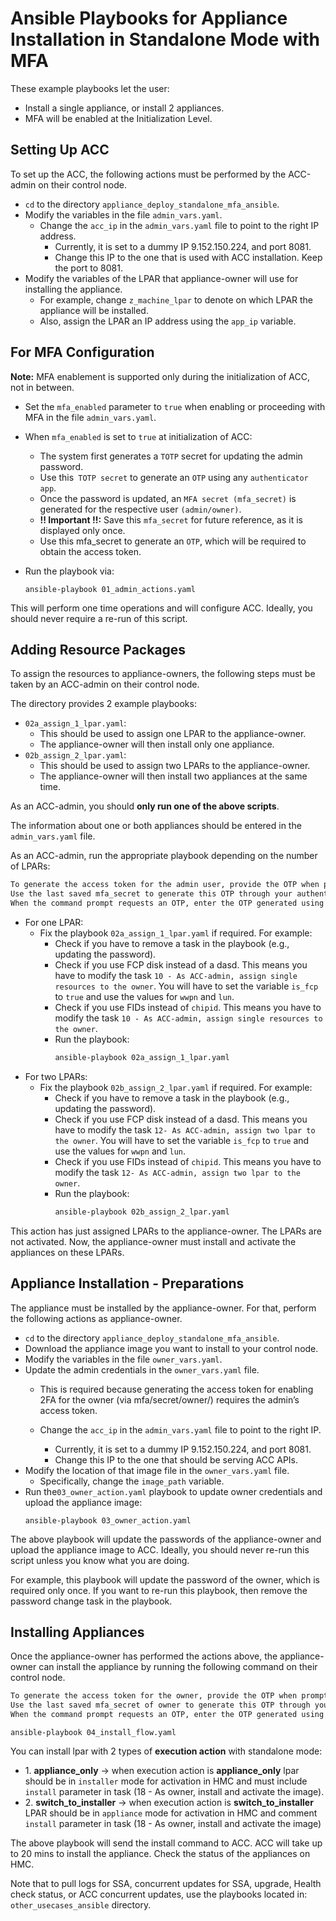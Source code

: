 # Ansible Playbooks for Appliance Installation in Standalone Mode with MFA

These example playbooks let the user:

- Install a single appliance, or install 2 appliances.
- MFA will be enabled at the Initialization Level.

## Setting Up ACC

To set up the ACC, the following actions must be performed by the ACC-admin on
their control node.

- `cd` to the directory `appliance_deploy_standalone_mfa_ansible`.
- Modify the variables in the file `admin_vars.yaml`.
  - Change the `acc_ip` in the `admin_vars.yaml` file to point to the right IP address.
    - Currently, it is set to a dummy IP 9.152.150.224, and port 8081.
    - Change this IP to the one that is used with ACC installation. Keep the port
      to 8081.
- Modify the variables of the LPAR that appliance-owner will use for installing
  the appliance.
  - For example, change `z_machine_lpar` to denote on which LPAR the appliance
    will be installed.
  - Also, assign the LPAR an IP address using the `app_ip` variable.

## For MFA Configuration

**Note:** MFA enablement is supported only during the initialization of ACC, not in between.

- Set the `mfa_enabled` parameter to `true` when enabling or proceeding with MFA in the file `admin_vars.yaml`.

- When `mfa_enabled` is set to `true` at initialization of ACC:
    - The system first generates a `TOTP` secret for updating the admin password.
    - Use this` TOTP secret` to generate an `OTP` using any `authenticator app`.
   - Once the password is updated, an `MFA secret (mfa_secret)` is generated for the respective user `(admin/owner)`.
  - **!! Important !!:** Save this `mfa_secret` for future reference, as it is displayed only once.
  - Use this mfa_secret to generate an `OTP`, which will be required to obtain the access token.

- Run the playbook via:
  ```
  ansible-playbook 01_admin_actions.yaml
  ```

This will perform one time operations and will configure ACC. Ideally, you should
never require a re-run of this script.

## Adding Resource Packages

To assign the resources to appliance-owners, the following steps must be taken by
an ACC-admin on their control node.

The directory provides 2 example playbooks:

- `02a_assign_1_lpar.yaml`:
  - This should be used to assign one LPAR to the appliance-owner.
  - The appliance-owner will then install only one appliance.
- `02b_assign_2_lpar.yaml`:
  - This should be used to assign two LPARs to the appliance-owner.
  - The appliance-owner will then install two appliances at the same time.

As an ACC-admin, you should **only run one of the above scripts**.

The information about one or both appliances should be entered in the
`admin_vars.yaml` file.

As an ACC-admin, run the appropriate playbook depending on the number of LPARs:
  ```bash
  To generate the access token for the admin user, provide the OTP when prompted in the command line.
  Use the last saved mfa_secret to generate this OTP through your authenticator app.
  When the command prompt requests an OTP, enter the OTP generated using the saved mfa_secret.
  ```
- For one LPAR:
  - Fix the playbook `02a_assign_1_lpar.yaml` if required. For example:
    - Check if you have to remove a task in the playbook (e.g.,
      updating the password).
    - Check if you use FCP disk instead of a dasd. This means you have to
      modify the task `10 - As ACC-admin, assign single resources to the owner`.
      You will have to set the variable `is_fcp` to `true` and use the values for
      `wwpn` and `lun`.
    - Check if you use FIDs instead of `chipid`. This means you have to modify the
      task `10 - As ACC-admin, assign single resources to the owner`.
    - Run the playbook:
      ```bash
      ansible-playbook 02a_assign_1_lpar.yaml
      ```
- For two LPARs:
  - Fix the playbook `02b_assign_2_lpar.yaml` if required. For example:
    - Check if you have to remove a task in the playbook (e.g.,
      updating the password).
    - Check if you use FCP disk instead of a dasd. This means you have to
      modify the task `12- As ACC-admin, assign two lpar to the owner`.
      You will have to set the variable `is_fcp` to `true` and use the values for
      `wwpn` and `lun`.
    - Check if you use FIDs instead of `chipid`. This means you have to modify the
      task `12- As ACC-admin, assign two lpar to the owner`.
    - Run the playbook:
      ```bash
      ansible-playbook 02b_assign_2_lpar.yaml
      ```

This action has just assigned LPARs to the appliance-owner. The LPARs are not
activated. Now, the appliance-owner must install and activate the appliances
on these LPARs.

## Appliance Installation - Preparations

The appliance must be installed by the appliance-owner. For that, perform the
following actions as appliance-owner.

- `cd` to the directory `appliance_deploy_standalone_mfa_ansible`.
- Download the appliance image you want to install to your control node.
- Modify the variables in the file `owner_vars.yaml`.
- Update the admin credentials in the `owner_vars.yaml` file.
    - This is required because generating the access token for enabling 2FA for the owner (via mfa/secret/owner/) requires the admin’s access token.

  - Change the `acc_ip` in the `admin_vars.yaml` file to point to the right IP.
    - Currently, it is set to a dummy IP 9.152.150.224, and port 8081.
    - Change this IP to the one that should be serving ACC APIs.
- Modify the location of that image file in the `owner_vars.yaml` file.
  - Specifically, change the `image_path` variable.
- Run the`03_owner_action.yaml` playbook to update owner credentials and upload
  the appliance image:
  ```
  ansible-playbook 03_owner_action.yaml
  ```

The above playbook will update the passwords of the appliance-owner and upload the
appliance image to ACC. Ideally, you should never re-run this script unless you know what you are doing.

For example, this playbook will update the password of the owner, which is
required only once. If you want to re-run this playbook, then remove
the password change task in the playbook.

## Installing Appliances

Once the appliance-owner has performed the actions above, the appliance-owner can
install the appliance by running the following command on their control node.

  ```bash
  To generate the access token for the owner, provide the OTP when prompted in the command line.
  Use the last saved mfa_secret of owner to generate this OTP through your authenticator app.
  When the command prompt requests an OTP, enter the OTP generated using the saved mfa_secret.
  ```
```
ansible-playbook 04_install_flow.yaml
```

You can install lpar with 2 types of **execution action** with standalone mode:
  - 1️. **appliance_only** → when execution action is **appliance_only** lpar should be in `installer` mode for activation in HMC and must include `install` parameter in task (18 - As owner, install and activate the image).
  - 2️. **switch_to_installer**   → when execution action is **switch_to_installer** LPAR should be in `appliance` mode for activation in HMC and comment `install` parameter in task (18 - As owner, install and activate the image)
   
The above playbook will send the install command to ACC. ACC will take up to
20 mins to install the appliance. Check the status of the appliances on HMC.

Note that to pull logs for SSA, concurrent updates for SSA, upgrade, Health check
status, or ACC concurrent updates, use the playbooks located in:
`other_usecases_ansible` directory.

